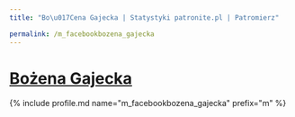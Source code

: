 ```yaml
---
title: "Bo\u017Cena Gajecka | Statystyki patronite.pl | Patromierz"

permalink: /m_facebookbozena_gajecka
---
```


# [Bożena Gajecka](https://patronite.pl/m_facebookbozena_gajecka)

{% include profile.md name="m_facebookbozena_gajecka" prefix="m" %}
